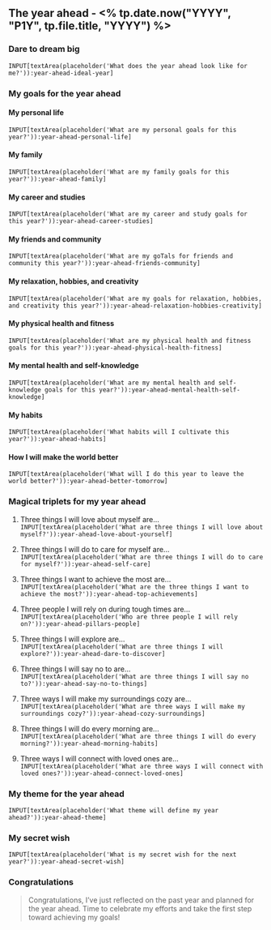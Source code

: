 ## The year ahead - <% tp.date.now("YYYY", "P1Y", tp.file.title, "YYYY") %>

### Dare to dream big
`INPUT[textArea(placeholder('What does the year ahead look like for me?')):year-ahead-ideal-year]`


### My goals for the year ahead

#### My personal life
`INPUT[textArea(placeholder('What are my personal goals for this year?')):year-ahead-personal-life]`

#### My family
`INPUT[textArea(placeholder('What are my family goals for this year?')):year-ahead-family]`

#### My career and studies
`INPUT[textArea(placeholder('What are my career and study goals for this year?')):year-ahead-career-studies]`

#### My friends and community
`INPUT[textArea(placeholder('What are my goTals for friends and community this year?')):year-ahead-friends-community]`

#### My relaxation, hobbies, and creativity
`INPUT[textArea(placeholder('What are my goals for relaxation, hobbies, and creativity this year?')):year-ahead-relaxation-hobbies-creativity]`

#### My physical health and fitness
`INPUT[textArea(placeholder('What are my physical health and fitness goals for this year?')):year-ahead-physical-health-fitness]`

#### My mental health and self-knowledge
`INPUT[textArea(placeholder('What are my mental health and self-knowledge goals for this year?')):year-ahead-mental-health-self-knowledge]`

#### My habits
`INPUT[textArea(placeholder('What habits will I cultivate this year?')):year-ahead-habits]`

#### How I will make the world better
`INPUT[textArea(placeholder('What will I do this year to leave the world better?')):year-ahead-better-tomorrow]`


### Magical triplets for my year ahead

1. Three things I will love about myself are...  
`INPUT[textArea(placeholder('What are three things I will love about myself?')):year-ahead-love-about-yourself]`

2. Three things I will do to care for myself are...  
`INPUT[textArea(placeholder('What are three things I will do to care for myself?')):year-ahead-self-care]`

3. Three things I want to achieve the most are...  
`INPUT[textArea(placeholder('What are the three things I want to achieve the most?')):year-ahead-top-achievements]`

4. Three people I will rely on during tough times are...  
`INPUT[textArea(placeholder('Who are three people I will rely on?')):year-ahead-pillars-people]`

5. Three things I will explore are...  
`INPUT[textArea(placeholder('What are three things I will explore?')):year-ahead-dare-to-discover]`

6. Three things I will say no to are...  
`INPUT[textArea(placeholder('What are three things I will say no to?')):year-ahead-say-no-to-things]`

7. Three ways I will make my surroundings cozy are...  
`INPUT[textArea(placeholder('What are three ways I will make my surroundings cozy?')):year-ahead-cozy-surroundings]`

8. Three things I will do every morning are...  
`INPUT[textArea(placeholder('What are three things I will do every morning?')):year-ahead-morning-habits]`

9. Three ways I will connect with loved ones are...  
`INPUT[textArea(placeholder('What are three ways I will connect with loved ones?')):year-ahead-connect-loved-ones]`


### My theme for the year ahead
`INPUT[textArea(placeholder('What theme will define my year ahead?')):year-ahead-theme]`


### My secret wish
`INPUT[textArea(placeholder('What is my secret wish for the next year?')):year-ahead-secret-wish]`

### Congratulations
> Congratulations, I’ve just reflected on the past year and planned for the year ahead. Time to celebrate my efforts and take the first step toward achieving my goals!
